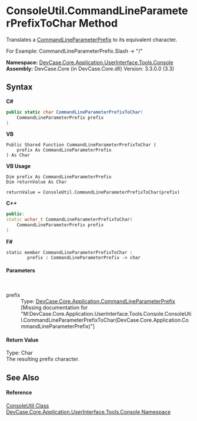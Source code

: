 # ConsoleUtil.CommandLineParameterPrefixToChar Method 
 

Translates a <a href="T_DevCase_Core_Application_CommandLineParameterPrefix">CommandLineParameterPrefix</a> to its equivalent character. 

 For Example: CommandLineParameterPrefix.Slash -> "/"

**Namespace:**&nbsp;<a href="N_DevCase_Core_Application_UserInterface_Tools_Console">DevCase.Core.Application.UserInterface.Tools.Console</a><br />**Assembly:**&nbsp;DevCase.Core (in DevCase.Core.dll) Version: 3.3.0.0 (3.3)

## Syntax

**C#**<br />
``` C#
public static char CommandLineParameterPrefixToChar(
	CommandLineParameterPrefix prefix
)
```

**VB**<br />
``` VB
Public Shared Function CommandLineParameterPrefixToChar ( 
	prefix As CommandLineParameterPrefix
) As Char
```

**VB Usage**<br />
``` VB Usage
Dim prefix As CommandLineParameterPrefix
Dim returnValue As Char

returnValue = ConsoleUtil.CommandLineParameterPrefixToChar(prefix)
```

**C++**<br />
``` C++
public:
static wchar_t CommandLineParameterPrefixToChar(
	CommandLineParameterPrefix prefix
)
```

**F#**<br />
``` F#
static member CommandLineParameterPrefixToChar : 
        prefix : CommandLineParameterPrefix -> char 

```


#### Parameters
&nbsp;<dl><dt>prefix</dt><dd>Type: <a href="T_DevCase_Core_Application_CommandLineParameterPrefix">DevCase.Core.Application.CommandLineParameterPrefix</a><br />\[Missing <param name="prefix"/> documentation for "M:DevCase.Core.Application.UserInterface.Tools.Console.ConsoleUtil.CommandLineParameterPrefixToChar(DevCase.Core.Application.CommandLineParameterPrefix)"\]</dd></dl>

#### Return Value
Type: Char<br />The resulting prefix character.

## See Also


#### Reference
<a href="T_DevCase_Core_Application_UserInterface_Tools_Console_ConsoleUtil">ConsoleUtil Class</a><br /><a href="N_DevCase_Core_Application_UserInterface_Tools_Console">DevCase.Core.Application.UserInterface.Tools.Console Namespace</a><br />